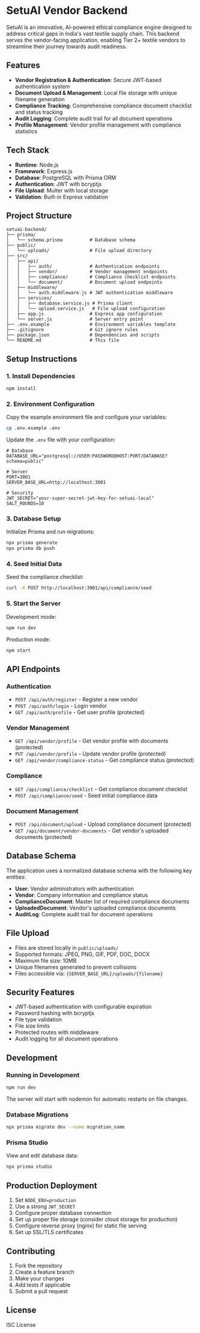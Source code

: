 # SetuAI Vendor Backend

SetuAI is an innovative, AI-powered ethical compliance engine designed to address critical gaps in India's vast textile supply chain. This backend serves the vendor-facing application, enabling Tier 2+ textile vendors to streamline their journey towards audit readiness.

## Features

- **Vendor Registration & Authentication**: Secure JWT-based authentication system
- **Document Upload & Management**: Local file storage with unique filename generation
- **Compliance Tracking**: Comprehensive compliance document checklist and status tracking
- **Audit Logging**: Complete audit trail for all document operations
- **Profile Management**: Vendor profile management with compliance statistics

## Tech Stack

- **Runtime**: Node.js
- **Framework**: Express.js
- **Database**: PostgreSQL with Prisma ORM
- **Authentication**: JWT with bcryptjs
- **File Upload**: Multer with local storage
- **Validation**: Built-in Express validation

## Project Structure

```
setuai-backend/
├── prisma/
│   └── schema.prisma          # Database schema
├── public/
│   └── uploads/               # File upload directory
├── src/
│   ├── api/
│   │   ├── auth/              # Authentication endpoints
│   │   ├── vendor/            # Vendor management endpoints
│   │   ├── compliance/        # Compliance checklist endpoints
│   │   └── document/          # Document upload endpoints
│   ├── middleware/
│   │   └── auth.middleware.js # JWT authentication middleware
│   ├── services/
│   │   ├── database.service.js # Prisma client
│   │   └── upload.service.js   # File upload configuration
│   ├── app.js                 # Express app configuration
│   └── server.js              # Server entry point
├── .env.example               # Environment variables template
├── .gitignore                 # Git ignore rules
├── package.json               # Dependencies and scripts
└── README.md                  # This file
```

## Setup Instructions

### 1. Install Dependencies

```bash
npm install
```

### 2. Environment Configuration

Copy the example environment file and configure your variables:

```bash
cp .env.example .env
```

Update the `.env` file with your configuration:

```env
# Database
DATABASE_URL="postgresql://USER:PASSWORD@HOST:PORT/DATABASE?schema=public"

# Server
PORT=3001
SERVER_BASE_URL=http://localhost:3001

# Security
JWT_SECRET="your-super-secret-jwt-key-for-setuai-local"
SALT_ROUNDS=10
```

### 3. Database Setup

Initialize Prisma and run migrations:

```bash
npx prisma generate
npx prisma db push
```

### 4. Seed Initial Data

Seed the compliance checklist:

```bash
curl -X POST http://localhost:3001/api/compliance/seed
```

### 5. Start the Server

Development mode:
```bash
npm run dev
```

Production mode:
```bash
npm start
```

## API Endpoints

### Authentication

- `POST /api/auth/register` - Register a new vendor
- `POST /api/auth/login` - Login vendor
- `GET /api/auth/profile` - Get user profile (protected)

### Vendor Management

- `GET /api/vendor/profile` - Get vendor profile with documents (protected)
- `PUT /api/vendor/profile` - Update vendor profile (protected)
- `GET /api/vendor/compliance-status` - Get compliance status (protected)

### Compliance

- `GET /api/compliance/checklist` - Get compliance document checklist
- `POST /api/compliance/seed` - Seed initial compliance data

### Document Management

- `POST /api/document/upload` - Upload compliance document (protected)
- `GET /api/document/vendor-documents` - Get vendor's uploaded documents (protected)

## Database Schema

The application uses a normalized database schema with the following key entities:

- **User**: Vendor administrators with authentication
- **Vendor**: Company information and compliance status
- **ComplianceDocument**: Master list of required compliance documents
- **UploadedDocument**: Vendor's uploaded compliance documents
- **AuditLog**: Complete audit trail for document operations

## File Upload

- Files are stored locally in `public/uploads/`
- Supported formats: JPEG, PNG, GIF, PDF, DOC, DOCX
- Maximum file size: 10MB
- Unique filenames generated to prevent collisions
- Files accessible via: `{SERVER_BASE_URL}/uploads/{filename}`

## Security Features

- JWT-based authentication with configurable expiration
- Password hashing with bcryptjs
- File type validation
- File size limits
- Protected routes with middleware
- Audit logging for all document operations

## Development

### Running in Development

```bash
npm run dev
```

The server will start with nodemon for automatic restarts on file changes.

### Database Migrations

```bash
npx prisma migrate dev --name migration_name
```

### Prisma Studio

View and edit database data:

```bash
npx prisma studio
```

## Production Deployment

1. Set `NODE_ENV=production`
2. Use a strong `JWT_SECRET`
3. Configure proper database connection
4. Set up proper file storage (consider cloud storage for production)
5. Configure reverse proxy (nginx) for static file serving
6. Set up SSL/TLS certificates

## Contributing

1. Fork the repository
2. Create a feature branch
3. Make your changes
4. Add tests if applicable
5. Submit a pull request

## License

ISC License 